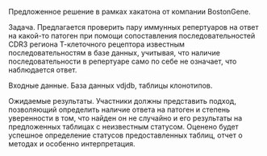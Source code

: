 Предложенное решение в рамках хакатона от компании BostonGene.

Задача. Предлагается проверить пару иммунных репертуаров на ответ на какой-то
патоген при помощи сопоставления последовательностей CDR3 региона Т-клеточного
рецептора известным последовательностям в базе данных, учитывая, что наличие
последовательности в репертуаре само по себе не означает, что наблюдается ответ.

Входные данные. База данных vdjdb, таблицы клонотипов.

Ожидаемые результаты. Участники должны представить подход, позволяющий
определить наличие ответа на патоген и степень уверенности в том, что найден он не
случайно и его результаты на предложенных таблицах с неизвестным статусом. Оценено
будет успешное определение статусов предоставленных таблиц, отчет о методах и
особенно интерпретация.

